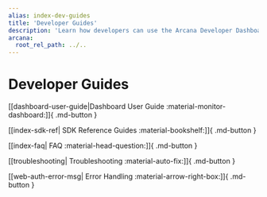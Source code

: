 ```yaml
---
alias: index-dev-guides
title: 'Developer Guides'
description: 'Learn how developers can use the Arcana Developer Dashboard, Auth APIs Reference Guide, Auth Usage guide and more.'
arcana:
  root_rel_path: ../..
---
```


# Developer Guides

[[dashboard-user-guide|Dashboard User Guide :material-monitor-dashboard:]]{ .md-button }

[[index-sdk-ref| SDK Reference Guides :material-bookshelf:]]{ .md-button }

[[index-faq| FAQ :material-head-question:]]{ .md-button }

[[troubleshooting| Troubleshooting :material-auto-fix:]]{ .md-button }

[[web-auth-error-msg| Error Handling :material-arrow-right-box:]]{ .md-button }